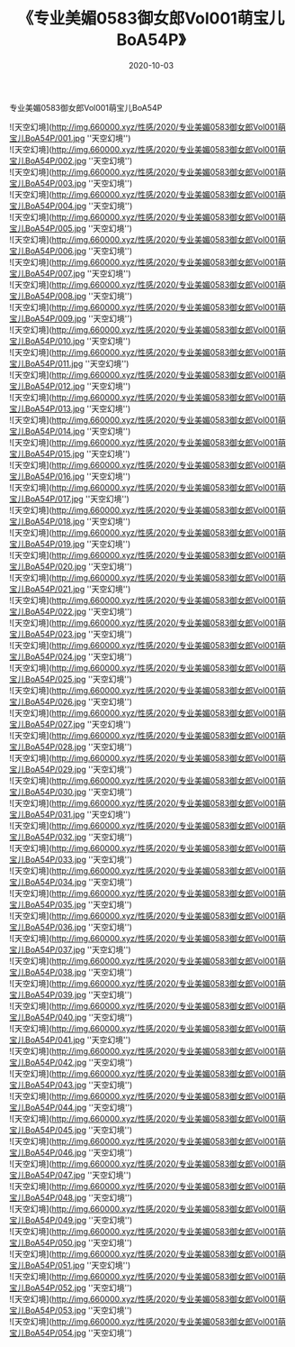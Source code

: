 ﻿---
layout: post
title:  《专业美媚0583御女郎Vol001萌宝儿BoA54P》
date:   2020-10-03
img: http://img.660000.xyz/性感/2020/专业美媚0583御女郎Vol001萌宝儿BoA54P/000.jpg
categories: [美女, 性感, 泳衣]
---

专业美媚0583御女郎Vol001萌宝儿BoA54P



![天空幻境](http://img.660000.xyz/性感/2020/专业美媚0583御女郎Vol001萌宝儿BoA54P/001.jpg ''天空幻境'') <br>
![天空幻境](http://img.660000.xyz/性感/2020/专业美媚0583御女郎Vol001萌宝儿BoA54P/002.jpg ''天空幻境'') <br>
![天空幻境](http://img.660000.xyz/性感/2020/专业美媚0583御女郎Vol001萌宝儿BoA54P/003.jpg ''天空幻境'') <br>
![天空幻境](http://img.660000.xyz/性感/2020/专业美媚0583御女郎Vol001萌宝儿BoA54P/004.jpg ''天空幻境'') <br>
![天空幻境](http://img.660000.xyz/性感/2020/专业美媚0583御女郎Vol001萌宝儿BoA54P/005.jpg ''天空幻境'') <br>
![天空幻境](http://img.660000.xyz/性感/2020/专业美媚0583御女郎Vol001萌宝儿BoA54P/006.jpg ''天空幻境'') <br>
![天空幻境](http://img.660000.xyz/性感/2020/专业美媚0583御女郎Vol001萌宝儿BoA54P/007.jpg ''天空幻境'') <br>
![天空幻境](http://img.660000.xyz/性感/2020/专业美媚0583御女郎Vol001萌宝儿BoA54P/008.jpg ''天空幻境'') <br>
![天空幻境](http://img.660000.xyz/性感/2020/专业美媚0583御女郎Vol001萌宝儿BoA54P/009.jpg ''天空幻境'') <br>
![天空幻境](http://img.660000.xyz/性感/2020/专业美媚0583御女郎Vol001萌宝儿BoA54P/010.jpg ''天空幻境'') <br>
![天空幻境](http://img.660000.xyz/性感/2020/专业美媚0583御女郎Vol001萌宝儿BoA54P/011.jpg ''天空幻境'') <br>
![天空幻境](http://img.660000.xyz/性感/2020/专业美媚0583御女郎Vol001萌宝儿BoA54P/012.jpg ''天空幻境'') <br>
![天空幻境](http://img.660000.xyz/性感/2020/专业美媚0583御女郎Vol001萌宝儿BoA54P/013.jpg ''天空幻境'') <br>
![天空幻境](http://img.660000.xyz/性感/2020/专业美媚0583御女郎Vol001萌宝儿BoA54P/014.jpg ''天空幻境'') <br>
![天空幻境](http://img.660000.xyz/性感/2020/专业美媚0583御女郎Vol001萌宝儿BoA54P/015.jpg ''天空幻境'') <br>
![天空幻境](http://img.660000.xyz/性感/2020/专业美媚0583御女郎Vol001萌宝儿BoA54P/016.jpg ''天空幻境'') <br>
![天空幻境](http://img.660000.xyz/性感/2020/专业美媚0583御女郎Vol001萌宝儿BoA54P/017.jpg ''天空幻境'') <br>
![天空幻境](http://img.660000.xyz/性感/2020/专业美媚0583御女郎Vol001萌宝儿BoA54P/018.jpg ''天空幻境'') <br>
![天空幻境](http://img.660000.xyz/性感/2020/专业美媚0583御女郎Vol001萌宝儿BoA54P/019.jpg ''天空幻境'') <br>
![天空幻境](http://img.660000.xyz/性感/2020/专业美媚0583御女郎Vol001萌宝儿BoA54P/020.jpg ''天空幻境'') <br>
![天空幻境](http://img.660000.xyz/性感/2020/专业美媚0583御女郎Vol001萌宝儿BoA54P/021.jpg ''天空幻境'') <br>
![天空幻境](http://img.660000.xyz/性感/2020/专业美媚0583御女郎Vol001萌宝儿BoA54P/022.jpg ''天空幻境'') <br>
![天空幻境](http://img.660000.xyz/性感/2020/专业美媚0583御女郎Vol001萌宝儿BoA54P/023.jpg ''天空幻境'') <br>
![天空幻境](http://img.660000.xyz/性感/2020/专业美媚0583御女郎Vol001萌宝儿BoA54P/024.jpg ''天空幻境'') <br>
![天空幻境](http://img.660000.xyz/性感/2020/专业美媚0583御女郎Vol001萌宝儿BoA54P/025.jpg ''天空幻境'') <br>
![天空幻境](http://img.660000.xyz/性感/2020/专业美媚0583御女郎Vol001萌宝儿BoA54P/026.jpg ''天空幻境'') <br>
![天空幻境](http://img.660000.xyz/性感/2020/专业美媚0583御女郎Vol001萌宝儿BoA54P/027.jpg ''天空幻境'') <br>
![天空幻境](http://img.660000.xyz/性感/2020/专业美媚0583御女郎Vol001萌宝儿BoA54P/028.jpg ''天空幻境'') <br>
![天空幻境](http://img.660000.xyz/性感/2020/专业美媚0583御女郎Vol001萌宝儿BoA54P/029.jpg ''天空幻境'') <br>
![天空幻境](http://img.660000.xyz/性感/2020/专业美媚0583御女郎Vol001萌宝儿BoA54P/030.jpg ''天空幻境'') <br>
![天空幻境](http://img.660000.xyz/性感/2020/专业美媚0583御女郎Vol001萌宝儿BoA54P/031.jpg ''天空幻境'') <br>
![天空幻境](http://img.660000.xyz/性感/2020/专业美媚0583御女郎Vol001萌宝儿BoA54P/032.jpg ''天空幻境'') <br>
![天空幻境](http://img.660000.xyz/性感/2020/专业美媚0583御女郎Vol001萌宝儿BoA54P/033.jpg ''天空幻境'') <br>
![天空幻境](http://img.660000.xyz/性感/2020/专业美媚0583御女郎Vol001萌宝儿BoA54P/034.jpg ''天空幻境'') <br>
![天空幻境](http://img.660000.xyz/性感/2020/专业美媚0583御女郎Vol001萌宝儿BoA54P/035.jpg ''天空幻境'') <br>
![天空幻境](http://img.660000.xyz/性感/2020/专业美媚0583御女郎Vol001萌宝儿BoA54P/036.jpg ''天空幻境'') <br>
![天空幻境](http://img.660000.xyz/性感/2020/专业美媚0583御女郎Vol001萌宝儿BoA54P/037.jpg ''天空幻境'') <br>
![天空幻境](http://img.660000.xyz/性感/2020/专业美媚0583御女郎Vol001萌宝儿BoA54P/038.jpg ''天空幻境'') <br>
![天空幻境](http://img.660000.xyz/性感/2020/专业美媚0583御女郎Vol001萌宝儿BoA54P/039.jpg ''天空幻境'') <br>
![天空幻境](http://img.660000.xyz/性感/2020/专业美媚0583御女郎Vol001萌宝儿BoA54P/040.jpg ''天空幻境'') <br>
![天空幻境](http://img.660000.xyz/性感/2020/专业美媚0583御女郎Vol001萌宝儿BoA54P/041.jpg ''天空幻境'') <br>
![天空幻境](http://img.660000.xyz/性感/2020/专业美媚0583御女郎Vol001萌宝儿BoA54P/042.jpg ''天空幻境'') <br>
![天空幻境](http://img.660000.xyz/性感/2020/专业美媚0583御女郎Vol001萌宝儿BoA54P/043.jpg ''天空幻境'') <br>
![天空幻境](http://img.660000.xyz/性感/2020/专业美媚0583御女郎Vol001萌宝儿BoA54P/044.jpg ''天空幻境'') <br>
![天空幻境](http://img.660000.xyz/性感/2020/专业美媚0583御女郎Vol001萌宝儿BoA54P/045.jpg ''天空幻境'') <br>
![天空幻境](http://img.660000.xyz/性感/2020/专业美媚0583御女郎Vol001萌宝儿BoA54P/046.jpg ''天空幻境'') <br>
![天空幻境](http://img.660000.xyz/性感/2020/专业美媚0583御女郎Vol001萌宝儿BoA54P/047.jpg ''天空幻境'') <br>
![天空幻境](http://img.660000.xyz/性感/2020/专业美媚0583御女郎Vol001萌宝儿BoA54P/048.jpg ''天空幻境'') <br>
![天空幻境](http://img.660000.xyz/性感/2020/专业美媚0583御女郎Vol001萌宝儿BoA54P/049.jpg ''天空幻境'') <br>
![天空幻境](http://img.660000.xyz/性感/2020/专业美媚0583御女郎Vol001萌宝儿BoA54P/050.jpg ''天空幻境'') <br>
![天空幻境](http://img.660000.xyz/性感/2020/专业美媚0583御女郎Vol001萌宝儿BoA54P/051.jpg ''天空幻境'') <br>
![天空幻境](http://img.660000.xyz/性感/2020/专业美媚0583御女郎Vol001萌宝儿BoA54P/052.jpg ''天空幻境'') <br>
![天空幻境](http://img.660000.xyz/性感/2020/专业美媚0583御女郎Vol001萌宝儿BoA54P/053.jpg ''天空幻境'') <br>
![天空幻境](http://img.660000.xyz/性感/2020/专业美媚0583御女郎Vol001萌宝儿BoA54P/054.jpg ''天空幻境'') <br>